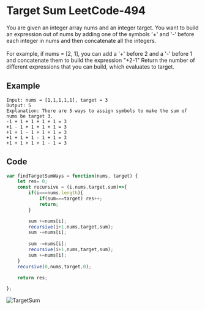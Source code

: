 # Target Sum LeetCode-494

You are given an integer array nums and an integer target.
You want to build an expression out of nums by adding one of the symbols '+' and '-' before each integer in nums and then concatenate all the integers.
<br/>
<br/>
For example, if nums = [2, 1], you can add a '+' before 2 and a '-' before 1 and concatenate them to build the expression "+2-1"
Return the number of different expressions that you can build, which evaluates to target.

## Example

```
Input: nums = [1,1,1,1,1], target = 3
Output: 5
Explanation: There are 5 ways to assign symbols to make the sum of nums be target 3.
-1 + 1 + 1 + 1 + 1 = 3
+1 - 1 + 1 + 1 + 1 = 3
+1 + 1 - 1 + 1 + 1 = 3
+1 + 1 + 1 - 1 + 1 = 3
+1 + 1 + 1 + 1 - 1 = 3
```

## Code
```Javascript
var findTargetSumWays = function(nums, target) {
    let res= 0;
    const recursive = (i,nums,target,sum)=>{
        if(i===nums.length){
            if(sum===target) res++;
            return;
        }

        sum +=nums[i];
        recursive(i+1,nums,target,sum);
        sum -=nums[i];
        
        sum -=nums[i];
        recursive(i+1,nums,target,sum);
        sum +=nums[i];
    }
    recursive(0,nums,target,0);

    return res;

};
```

![TargetSum](https://user-images.githubusercontent.com/96117746/224013776-a6f8b547-7143-42a4-bfe7-243452bf00ac.png)
